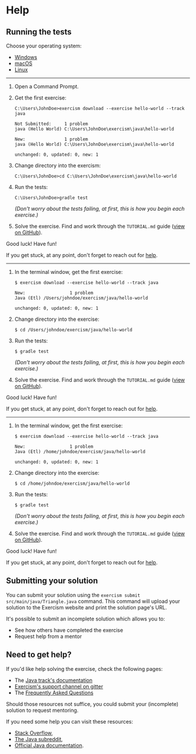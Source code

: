 # Help

## Running the tests

Choose your operating system:

* [Windows](#windows)
* [macOS](#macos)
* [Linux](#linux)

----

1. Open a Command Prompt.
2. Get the first exercise:

     ```batchfile
     C:\Users\JohnDoe>exercism download --exercise hello-world --track java

     Not Submitted:     1 problem
     java (Hello World) C:\Users\JohnDoe\exercism\java\hello-world

     New:               1 problem
     java (Hello World) C:\Users\JohnDoe\exercism\java\hello-world

     unchanged: 0, updated: 0, new: 1
   ```

3. Change directory into the exercism:

     ```batchfile
     C:\Users\JohnDoe>cd C:\Users\JohnDoe\exercism\java\hello-world
     ```
   
4. Run the tests:

     ```batchfile
     C:\Users\JohnDoe>gradle test
     ```
   *(Don't worry about the tests failing, at first, this is how you begin each exercise.)*

5. Solve the exercise.  Find and work through the `TUTORIAL.md` guide ([view on GitHub](https://github.com/exercism/java/blob/main/exercises/practice/hello-world/TUTORIAL.md)).


Good luck!  Have fun!

If you get stuck, at any point, don't forget to reach out for [help](https://gitter.im/exercism/support).

----

1. In the terminal window, get the first exercise:

     ```
     $ exercism download --exercise hello-world --track java

     New:                 1 problem
     Java (Etl) /Users/johndoe/exercism/java/hello-world

     unchanged: 0, updated: 0, new: 1
    ```

2. Change directory into the exercise:

     ```
     $ cd /Users/johndoe/exercism/java/hello-world
     ```

3. Run the tests:

    ```
    $ gradle test
    ```
   *(Don't worry about the tests failing, at first, this is how you begin each exercise.)*

4. Solve the exercise.  Find and work through the `TUTORIAL.md` guide ([view on GitHub](https://github.com/exercism/java/blob/master/exercises/practice/hello-world/TUTORIAL.md)).

Good luck!  Have fun!

If you get stuck, at any point, don't forget to reach out for [help](https://gitter.im/exercism/support).

----

1. In the terminal window, get the first exercise:

     ```
     $ exercism download --exercise hello-world --track java

     New:                 1 problem
     Java (Etl) /home/johndoe/exercism/java/hello-world

     unchanged: 0, updated: 0, new: 1

    ```

2. Change directory into the exercise:

     ```
     $ cd /home/johndoe/exercism/java/hello-world
     ```

3. Run the tests:

    ```
    $ gradle test
    ```
   *(Don't worry about the tests failing, at first, this is how you begin each exercise.)*

4. Solve the exercise.  Find and work through the `TUTORIAL.md` guide ([view on GitHub](https://github.com/exercism/java/blob/main/exercises/practice/hello-world/TUTORIAL.md)).

Good luck!  Have fun!

If you get stuck, at any point, don't forget to reach out for [help](https://gitter.im/exercism/support).

## Submitting your solution

You can submit your solution using the `exercism submit src/main/java/Triangle.java` command.
This command will upload your solution to the Exercism website and print the solution page's URL.

It's possible to submit an incomplete solution which allows you to:

- See how others have completed the exercise
- Request help from a mentor

## Need to get help?

If you'd like help solving the exercise, check the following pages:

- The [Java track's documentation](https://exercism.org/docs/tracks/java)
- [Exercism's support channel on gitter](https://gitter.im/exercism/support)
- The [Frequently Asked Questions](https://exercism.org/docs/using/faqs)

Should those resources not suffice, you could submit your (incomplete) solution to request mentoring.

If you need some help you can visit these resources:

* [Stack Overflow](https://stackoverflow.com/questions/tagged/java),
* [The Java subreddit](https://www.reddit.com/r/java),
* [Official Java documentation](https://docs.oracle.com/en/java/javase/11/docs/api/index.html).